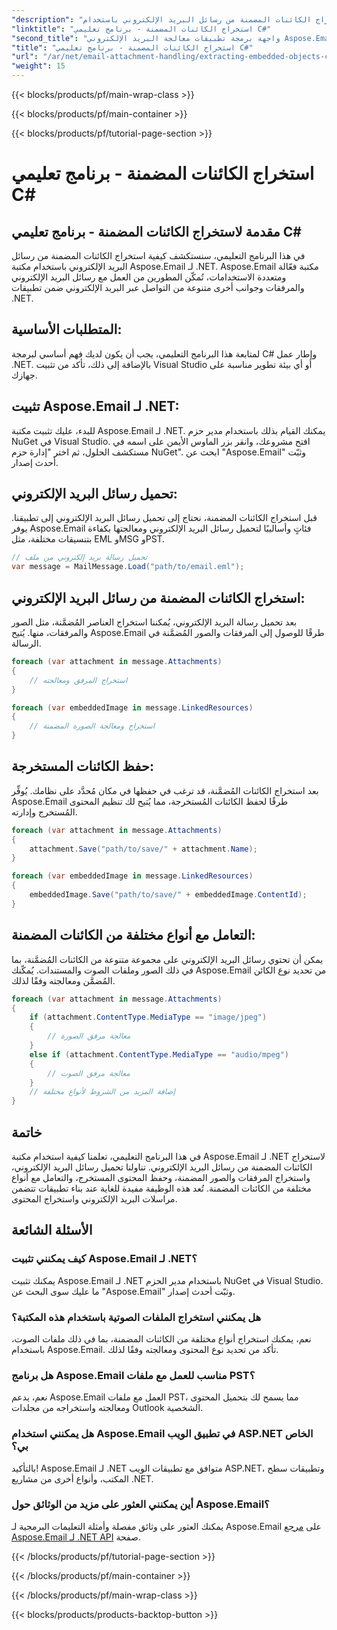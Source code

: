 ```yaml
---
"description": "تعلم كيفية استخراج الكائنات المضمنة من رسائل البريد الإلكتروني باستخدام Aspose.Email لـ .NET. دليل خطوة بخطوة مع أمثلة برمجية."
"linktitle": "استخراج الكائنات المضمنة - برنامج تعليمي C#"
"second_title": "واجهة برمجة تطبيقات معالجة البريد الإلكتروني Aspose.Email .NET"
"title": "استخراج الكائنات المضمنة - برنامج تعليمي C#"
"url": "/ar/net/email-attachment-handling/extracting-embedded-objects-csharp-tutorial/"
"weight": 15
---
```


{{< blocks/products/pf/main-wrap-class >}}

{{< blocks/products/pf/main-container >}}

{{< blocks/products/pf/tutorial-page-section >}}

# استخراج الكائنات المضمنة - برنامج تعليمي C#


## مقدمة لاستخراج الكائنات المضمنة - برنامج تعليمي C#

في هذا البرنامج التعليمي، سنستكشف كيفية استخراج الكائنات المضمنة من رسائل البريد الإلكتروني باستخدام مكتبة Aspose.Email لـ .NET. Aspose.Email مكتبة فعّالة ومتعددة الاستخدامات، تُمكّن المطورين من العمل مع رسائل البريد الإلكتروني والمرفقات وجوانب أخرى متنوعة من التواصل عبر البريد الإلكتروني ضمن تطبيقات .NET.

## المتطلبات الأساسية:

لمتابعة هذا البرنامج التعليمي، يجب أن يكون لديك فهم أساسي لبرمجة C# وإطار عمل .NET. بالإضافة إلى ذلك، تأكد من تثبيت Visual Studio أو أي بيئة تطوير مناسبة على جهازك.

## تثبيت Aspose.Email لـ .NET:

للبدء، عليك تثبيت مكتبة Aspose.Email لـ .NET. يمكنك القيام بذلك باستخدام مدير حزم NuGet في Visual Studio. افتح مشروعك، وانقر بزر الماوس الأيمن على اسمه في مستكشف الحلول، ثم اختر "إدارة حزم NuGet". ابحث عن "Aspose.Email" وثبّت أحدث إصدار.

## تحميل رسائل البريد الإلكتروني:

قبل استخراج الكائنات المضمنة، نحتاج إلى تحميل رسائل البريد الإلكتروني إلى تطبيقنا. يوفر Aspose.Email فئاتٍ وأساليبًا لتحميل رسائل البريد الإلكتروني ومعالجتها بكفاءة بتنسيقات مختلفة، مثل EML وMSG وPST.

```csharp
// تحميل رسالة بريد إلكتروني من ملف
var message = MailMessage.Load("path/to/email.eml");
```

## استخراج الكائنات المضمنة من رسائل البريد الإلكتروني:

بعد تحميل رسالة البريد الإلكتروني، يُمكننا استخراج العناصر المُضمَّنة، مثل الصور والمرفقات، منها. يُتيح Aspose.Email طرقًا للوصول إلى المرفقات والصور المُضمَّنة في الرسالة.

```csharp
foreach (var attachment in message.Attachments)
{
    // استخراج المرفق ومعالجته
}

foreach (var embeddedImage in message.LinkedResources)
{
    // استخراج ومعالجة الصورة المضمنة
}
```

## حفظ الكائنات المستخرجة:

بعد استخراج الكائنات المُضمَّنة، قد ترغب في حفظها في مكان مُحدَّد على نظامك. يُوفِّر Aspose.Email طرقًا لحفظ الكائنات المُستخرجة، مما يُتيح لك تنظيم المحتوى المُستخرج وإدارته.

```csharp
foreach (var attachment in message.Attachments)
{
    attachment.Save("path/to/save/" + attachment.Name);
}

foreach (var embeddedImage in message.LinkedResources)
{
    embeddedImage.Save("path/to/save/" + embeddedImage.ContentId);
}
```

## التعامل مع أنواع مختلفة من الكائنات المضمنة:

يمكن أن تحتوي رسائل البريد الإلكتروني على مجموعة متنوعة من الكائنات المُضمَّنة، بما في ذلك الصور وملفات الصوت والمستندات. يُمكّنك Aspose.Email من تحديد نوع الكائن المُضمَّن ومعالجته وفقًا لذلك.

```csharp
foreach (var attachment in message.Attachments)
{
    if (attachment.ContentType.MediaType == "image/jpeg")
    {
        // معالجة مرفق الصورة
    }
    else if (attachment.ContentType.MediaType == "audio/mpeg")
    {
        // معالجة مرفق الصوت
    }
    // إضافة المزيد من الشروط لأنواع مختلفة
}
```

## خاتمة

في هذا البرنامج التعليمي، تعلمنا كيفية استخدام مكتبة Aspose.Email لـ .NET لاستخراج الكائنات المضمنة من رسائل البريد الإلكتروني. تناولنا تحميل رسائل البريد الإلكتروني، واستخراج المرفقات والصور المضمنة، وحفظ المحتوى المستخرج، والتعامل مع أنواع مختلفة من الكائنات المضمنة. تُعد هذه الوظيفة مفيدة للغاية عند بناء تطبيقات تتضمن مراسلات البريد الإلكتروني واستخراج المحتوى.

## الأسئلة الشائعة

### كيف يمكنني تثبيت Aspose.Email لـ .NET؟

يمكنك تثبيت Aspose.Email لـ .NET باستخدام مدير الحزم NuGet في Visual Studio. ما عليك سوى البحث عن "Aspose.Email" وثبّت أحدث إصدار.

### هل يمكنني استخراج الملفات الصوتية باستخدام هذه المكتبة؟

نعم، يمكنك استخراج أنواع مختلفة من الكائنات المضمنة، بما في ذلك ملفات الصوت، باستخدام Aspose.Email. تأكد من تحديد نوع المحتوى ومعالجته وفقًا لذلك.

### هل برنامج Aspose.Email مناسب للعمل مع ملفات PST؟

نعم، يدعم Aspose.Email العمل مع ملفات PST، مما يسمح لك بتحميل المحتوى ومعالجته واستخراجه من مجلدات Outlook الشخصية.

### هل يمكنني استخدام Aspose.Email في تطبيق الويب ASP.NET الخاص بي؟

بالتأكيد! Aspose.Email لـ .NET متوافق مع تطبيقات الويب ASP.NET، وتطبيقات سطح المكتب، وأنواع أخرى من مشاريع .NET.

### أين يمكنني العثور على مزيد من الوثائق حول Aspose.Email؟

يمكنك العثور على وثائق مفصلة وأمثلة التعليمات البرمجية لـ Aspose.Email على [مرجع Aspose.Email لـ .NET API](https://reference.aspose.com/email/net/) صفحة.

{{< /blocks/products/pf/tutorial-page-section >}}

{{< /blocks/products/pf/main-container >}}

{{< /blocks/products/pf/main-wrap-class >}}

{{< blocks/products/products-backtop-button >}}